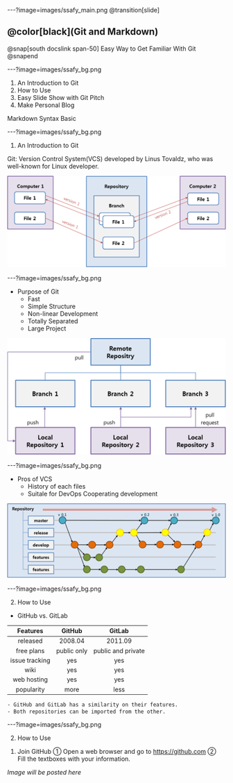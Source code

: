 ---?image=images/ssafy_main.png
@transition[slide]

## @color[black](Git and Markdown)
@snap[south docslink span-50]
Easy Way to Get Familiar With Git
@snapend

---?image=images/ssafy_bg.png

1. An Introduction to Git
2. How to Use
3. Easy Slide Show with Git Pitch
4. Make Personal Blog

Markdown Syntax Basic

---?image=images/ssafy_bg.png

1. An Introduction to Git

Git: Version Control System(VCS) developed by Linus Tovaldz, who was well-known for Linux developer.

![What is Git](images/what_is_git.png)

---?image=images/ssafy_bg.png

* Purpose of Git
  - Fast
  - Simple Structure
  - Non-linear Development
  - Totally Separated
  - Large Project
  
![Purpose of Git](images/purpose_of_git.png)
 
 ---?image=images/ssafy_bg.png
 
 * Pros of VCS
   - History of each files
   - Suitale for DevOps Cooperating development
   
 ![Pros of VCS](images/pros_of_vcs.png)
 
 ---?image=images/ssafy_bg.png
 
 2. How to Use
 
 * GitHub vs. GitLab
 
 |Features|GitHub|GitLab|
 |:--------:|:------:|:------:|
 |released|2008.04|2011.09|
 |free plans|public only|public and private|
 |issue tracking|yes|yes|
 |wiki|yes|yes|
 |web hosting|yes|yes|
 |popularity|more|less|
 
    - GitHub and GitLab has a similarity on their features.
    - Both repositories can be imported from the other.
 
---?image=images/ssafy_bg.png
 
2. How to Use

1) Join GitHub
   ① Open a web browser and go to https://github.com
   ② Fill the textboxes with your information.
   
*Image will be posted here*

